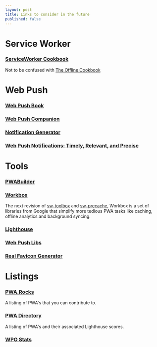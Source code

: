 ```yaml
---
layout: post
title: Links to consider in the future
published: false
---
```


# Service Worker

### [ServiceWorker Cookbook](https://serviceworke.rs/)
Not to be confused with [The Offline Cookbook](https://developers.google.com/web/fundamentals/instant-and-offline/offline-cookbook/)


# Web Push

### [Web Push Book](https://web-push-book.gauntface.com/)
### [Web Push Companion](https://web-push-codelab.appspot.com/)
### [Notification Generator](https://tests.peter.sh/notification-generator/)
### [Web Push Notifications: Timely, Relevant, and Precise](https://developers.google.com/web/fundamentals/engage-and-retain/push-notifications/)

# Tools

### [PWABuilder](https://appimagegenerator-pre.azurewebsites.net/)

### [Workbox](https://workboxjs.org/)
The next revision of [sw-toolbox](https://github.com/GoogleChrome/sw-toolbox) and [sw-precache](https://github.com/GoogleChrome/sw-precache), Workbox is a set of libraries from Google that simplify more tedious PWA tasks like caching, offline analytics and background syncing.

### [Lighthouse](https://developers.google.com/web/tools/lighthouse/)

### [Web Push Libs](https://github.com/web-push-libs/)

### [Real Favicon Generator](http://realfavicongenerator.net/)


# Listings


### [PWA.Rocks](https://pwa.rocks/)
A listing of PWA's that you can contribute to.

### [PWA Directory](https://pwa-directory.appspot.com/)
A listing of PWA's and their associated Lighthouse scores.

### [WPO Stats](https://wpostats.com/)